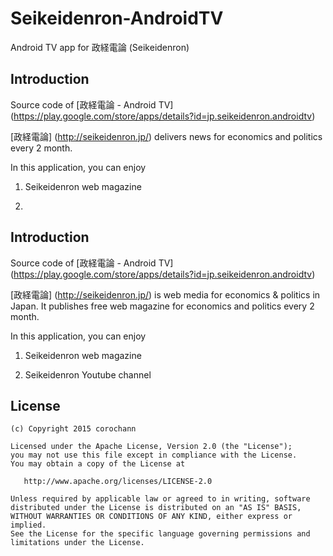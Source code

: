# Seikeidenron-AndroidTV
Android TV app for 政経電論 (Seikeidenron)


Introduction
------------
Source code of [政経電論 - Android TV] (https://play.google.com/store/apps/details?id=jp.seikeidenron.androidtv)

[政経電論] (http://seikeidenron.jp/) delivers news for economics and politics every 2 month.

In this application, you can enjoy

1. Seikeidenron web magazine

2. 


Introduction
------------
Source code of [政経電論 - Android TV] (https://play.google.com/store/apps/details?id=jp.seikeidenron.androidtv)

[政経電論] (http://seikeidenron.jp/) is web media for economics & politics in Japan.
It publishes free web magazine for economics and politics every 2 month.

In this application, you can enjoy

1. Seikeidenron web magazine

2. Seikeidenron Youtube channel


License
-------
    (c) Copyright 2015 corochann

    Licensed under the Apache License, Version 2.0 (the "License");
    you may not use this file except in compliance with the License.
    You may obtain a copy of the License at

       http://www.apache.org/licenses/LICENSE-2.0

    Unless required by applicable law or agreed to in writing, software
    distributed under the License is distributed on an "AS IS" BASIS,
    WITHOUT WARRANTIES OR CONDITIONS OF ANY KIND, either express or implied.
    See the License for the specific language governing permissions and
    limitations under the License.
